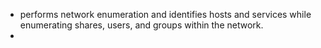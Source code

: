 - performs network enumeration and identifies hosts and services while enumerating shares, users, and groups within the network.
- 